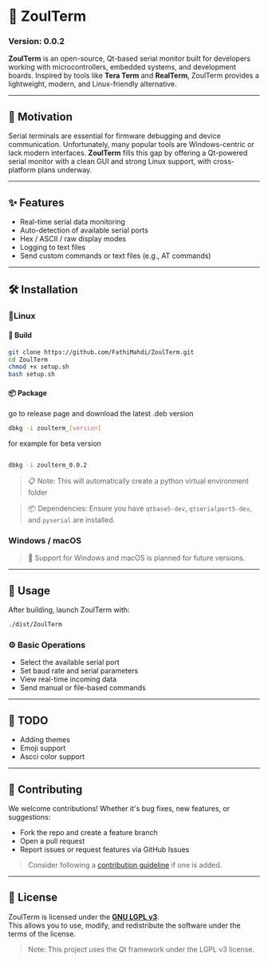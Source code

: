 # 🔌 ZoulTerm

### Version: 0.0.2  
**ZoulTerm** is an open-source, Qt-based serial monitor built for developers working with microcontrollers, embedded systems, and development boards. Inspired by tools like **Tera Term** and **RealTerm**, ZoulTerm provides a lightweight, modern, and Linux-friendly alternative.

---

## 🚀 Motivation

Serial terminals are essential for firmware debugging and device communication. Unfortunately, many popular tools are Windows-centric or lack modern interfaces. **ZoulTerm** fills this gap by offering a Qt-powered serial monitor with a clean GUI and strong Linux support, with cross-platform plans underway.

---

## ✨ Features

- Real-time serial data monitoring
- Auto-detection of available serial ports
- Hex / ASCII / raw display modes
- Logging to text files
- Send custom commands or text files (e.g., AT commands)

---

## 🛠 Installation

### 🐧Linux

#### 🧱 Build

```bash
git clone https://github.com/FathiMahdi/ZoulTerm.git
cd ZoulTerm
chmod +x setup.sh
bash setup.sh
```
#### 📦 Package

go to release page and download the latest .deb version

```bash
dbkg -i zoulterm_[version]
```

for example for beta version
```bash

dbkg -i zoulterm_0.0.2
```

> 📋 Note: This will automatically create a python virtual environment folder

> 📦 Dependencies: Ensure you have `qtbase5-dev`, `qtserialport5-dev`, and `pyserial` are installed.

### Windows / macOS

> 🧪 Support for Windows and macOS is planned for future versions.

---

## 🧪 Usage

After building, launch ZoulTerm with:

```bash
./dist/ZoulTerm
```

### ⚙️ Basic Operations

- Select the available serial port
- Set baud rate and serial parameters
- View real-time incoming data
- Send manual or file-based commands

---


## 📑 TODO

- Adding themes
- Emoji support
- Ascci color support

---
## 🤝 Contributing

We welcome contributions! Whether it's bug fixes, new features, or suggestions:

- Fork the repo and create a feature branch
- Open a pull request
- Report issues or request features via GitHub Issues

> Consider following a [contribution guideline](CONTRIBUTING.md) if one is added.

---

## 🧾 License

ZoulTerm is licensed under the **[GNU LGPL v3](LICENSE.txt)**.  
This allows you to use, modify, and redistribute the software under the terms of the license.

> Note: This project uses the Qt framework under the LGPL v3 license.